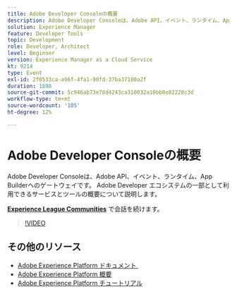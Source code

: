 ```yaml
---
title: Adobe Developer Consoleの概要
description: Adobe Developer Consoleは、Adobe API、イベント、ランタイム、App Builderへのゲートウェイです。 Adobe Developer エコシステムの一部として利用できるサービスとツールの概要について説明します。
solution: Experience Manager
feature: Developer Tools
topic: Development
role: Developer, Architect
level: Beginner
version: Experience Manager as a Cloud Service
kt: 9214
type: Event
exl-id: 2f0533ca-a96f-4fa1-90fd-37ba37180a2f
duration: 1898
source-git-commit: 5c946ab73e78d4243ca310032a10bb8e82228c3d
workflow-type: tm+mt
source-wordcount: '105'
ht-degree: 12%

---
```


# Adobe Developer Consoleの概要

Adobe Developer Consoleは、Adobe API、イベント、ランタイム、App Builderへのゲートウェイです。 Adobe Developer エコシステムの一部として利用できるサービスとツールの概要について説明します。

**[Experience League Communities](https://adobe.ly/2Y2DDld)** で会話を続けます。

>[!VIDEO](https://video.tv.adobe.com/v/337771/?quality=12&learn=on&hidetitle=true)

## その他のリソース

- [Adobe Experience Platform ドキュメント &#x200B;](https://experienceleague.adobe.com/docs/experience-platform.html?lang=ja)
- [Adobe Experience Platform 概要](https://experienceleague.adobe.com/docs/experience-platform/landing/home.html?lang=ja)
- [Adobe Experience Platform チュートリアル](https://experienceleague.adobe.com/docs/platform-learn/tutorials/overview.html?lang=ja)
